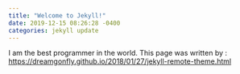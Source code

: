 ```yaml
---
title: "Welcome to Jekyll!"
date: 2019-12-15 08:26:28 -0400
categories: jekyll update
---
```

I am the best programmer in the world.
This page was written by : https://dreamgonfly.github.io/2018/01/27/jekyll-remote-theme.html
